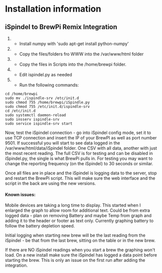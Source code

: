 #   Installation information
## iSpindel to BrewPi Remix Integration

1. - Install numpy with 'sudo apt-get install python-numpy'
2. - Copy the files/folders fro WWW into the /var/www/html folder
3. - Copy the files in Scripts into the /home/brewpi folder.
4. - Edit ispindel.py as needed
5. - Run the following commands:

```
cd /home/brewpi
sudo mv ./ispindle-srv /etc/init.d
sudo chmod 755 /home/brewpi/iSpindle.py
sudo chmod 755 /etc/init.d/ispindle-srv
cd /etc/init.d
sudo systemctl daemon-reload
sudo insserv ispindle-srv
sudo service ispindle-srv start
```
Now, test the iSpindel connection - go into iSpindel config mode, set it to use TCP connection and insert the IP of your BrewPI as well as port number 9501. If successful you will start to see data logged in the /var/www/html/data/iSpindel folder. One CSV with all data, another with just the most recent reading.  The full CSV is for testing and can be disabled in iSpindel.py, the single is what BrewPi pulls in.  For testing you may want to change the reporting frequency (on the iSpindel) to 30 seconds or similar.

Once all files are in place and the iSpindel is logging data to the server, stop and restart the BrewPi script.  This will make sure the web interface and the script in the back are using the new versions. 

#### Known issues:

Mobile devices are taking a long time to display. This started when I enlarged the graph to allow room for additional text.  Could be from extra logged data - plan on removing Battery and maybe Temp from graph and adding it to the header or footer as text only. Currently graphing battery to follow the battery depletion speed.

Initial logging when starting new brew will be the last reading from the iSpindel - be that from the last brew, sitting on the table or in the new brew. 

If there are NO iSpindel readings when you start a brew the graphing won't load. On a new install make sure the iSpindel has logged a data point before starting the brew.  This is only an issue on the first run after adding the integration.

<!--stackedit_data:
eyJoaXN0b3J5IjpbLTIwMDczODIzMjYsLTEyNjcwNDY0ODhdfQ
==
-->